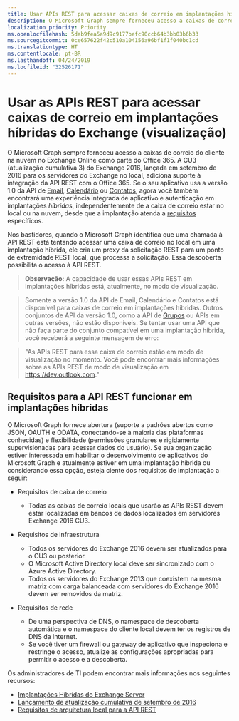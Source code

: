 ```yaml
---
title: Usar APIs REST para acessar caixas de correio em implantações híbridas do Exchange (visualização)
description: O Microsoft Graph sempre forneceu acesso a caixas de correio do cliente na nuvem no Exchange Online como parte do Office 365.
localization_priority: Priority
ms.openlocfilehash: 5dab9fea5a9d9c9177befc90ccb64b3bb03b6b33
ms.sourcegitcommit: 0ce657622f42c510a104156a96bf1f1f040bc1cd
ms.translationtype: HT
ms.contentlocale: pt-BR
ms.lasthandoff: 04/24/2019
ms.locfileid: "32526171"
---
```

# <a name="use-rest-apis-to-access-mailboxes-in-exchange-hybrid-deployments-preview"></a>Usar as APIs REST para acessar caixas de correio em implantações híbridas do Exchange (visualização)

O Microsoft Graph sempre forneceu acesso a caixas de correio do cliente na nuvem no Exchange Online como parte do Office 365. A CU3 (atualização cumulativa 3) do Exchange 2016, lançada em setembro de 2016 para os servidores do Exchange no local, adiciona suporte à integração da API REST com o Office 365. Se o seu aplicativo usa a versão 1.0 da API de [Email](/graph/api/resources/message?view=graph-rest-1.0), [Calendário](/graph/api/resources/calendar?view=graph-rest-1.0) ou [Contatos](/graph/api/resources/contact?view=graph-rest-1.0), agora você também encontrará uma experiência integrada de aplicativo e autenticação em implantações _híbridas_, independentemente de a caixa de correio estar no local ou na nuvem, desde que a implantação atenda a [requisitos](#requirements-for-the-rest-api-to-work-in-hybrid-deployments) específicos. 


Nos bastidores, quando o Microsoft Graph identifica que uma chamada à API REST está tentando acessar uma caixa de correio no local em uma implantação híbrida, ele cria um proxy da solicitação REST para um ponto de extremidade REST local, que processa a solicitação. Essa descoberta possibilita o acesso à API REST.

>**Observação:** A capacidade de usar essas APIs REST em implantações híbridas está, atualmente, no modo de visualização.

>Somente a versão 1.0 da API de Email, Calendário e Contatos está disponível para caixas de correio em implantações híbridas. Outros conjuntos de API da versão 1.0, como a API de [Grupos](/graph/api/resources/group?view=graph-rest-1.0) ou APIs em outras versões, não estão disponíveis. Se tentar usar uma API que não faça parte do conjunto compatível em uma implantação híbrida, você receberá a seguinte mensagem de erro:

>"As APIs REST para essa caixa de correio estão em modo de visualização no momento. Você pode encontrar mais informações sobre as APIs REST de modo de visualização em https://dev.outlook.com."

## <a name="requirements-for-the-rest-api-to-work-in-hybrid-deployments"></a>Requisitos para a API REST funcionar em implantações híbridas

O Microsoft Graph fornece abertura (suporte a padrões abertos como JSON, OAUTH e ODATA, conectando-se à maioria das plataformas conhecidas) e flexibilidade (permissões granulares e rigidamente supervisionadas para acessar dados do usuário). Se sua organização estiver interessada em habilitar o desenvolvimento de aplicativos do Microsoft Graph e atualmente estiver em uma implantação híbrida ou considerando essa opção, esteja ciente dos requisitos de implantação a seguir:

- Requisitos de caixa de correio

  - Todas as caixas de correio locais que usarão as APIs REST devem estar localizadas em bancos de dados localizados em servidores Exchange 2016 CU3. 

- Requisitos de infraestrutura

  - Todos os servidores do Exchange 2016 devem ser atualizados para o CU3 ou posterior.  
  - O Microsoft Active Directory local deve ser sincronizado com o Azure Active Directory.
  - Todos os servidores do Exchange 2013 que coexistem na mesma matriz com carga balanceada com servidores do Exchange 2016 devem ser removidos da matriz.

- Requisitos de rede

  - De uma perspectiva de DNS, o namespace de descoberta automática e o namespace do cliente local devem ter os registros de DNS da Internet. 
  - Se você tiver um firewall ou gateway de aplicativo que inspeciona e restringe o acesso, atualize as configurações apropriadas para permitir o acesso e a descoberta.


Os administradores de TI podem encontrar mais informações nos seguintes recursos:

- [Implantações Híbridas do Exchange Server](https://technet.microsoft.com/en-us/library/jj200581(v=exchg.150).aspx)
- [Lançamento de atualização cumulativa de setembro de 2016](https://blogs.technet.microsoft.com/exchange/2016/09/20/released-september-2016-quarterly-exchange-updates/) 
- [Requisitos de arquitetura local para a API REST](https://blogs.technet.microsoft.com/exchange/2016/09/26/on-premises-architectural-requirements-for-the-rest-api/)
